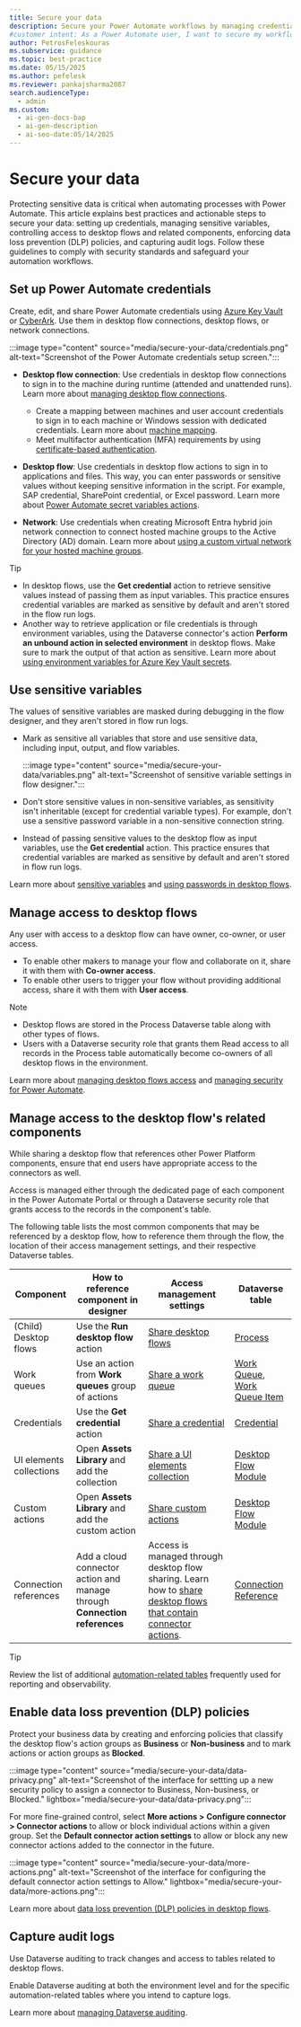 ```yaml
---
title: Secure your data
description: Secure your Power Automate workflows by managing credentials, sensitive variables, and access to desktop flows.
#customer intent: As a Power Automate user, I want to secure my workflows so that I can protect sensitive data and ensure compliance with security standards.  
author: PetrosFeleskouras
ms.subservice: guidance
ms.topic: best-practice
ms.date: 05/15/2025
ms.author: pefelesk
ms.reviewer: pankajsharma2087
search.audienceType:
  - admin
ms.custom:
  - ai-gen-docs-bap
  - ai-gen-description
  - ai-seo-date:05/14/2025
---
```


# Secure your data

Protecting sensitive data is critical when automating processes with Power Automate. This article explains best practices and actionable steps to secure your data: setting up credentials, managing sensitive variables, controlling access to desktop flows and related components, enforcing data loss prevention (DLP) policies, and capturing audit logs. Follow these guidelines to comply with security standards and safeguard your automation workflows.

## Set up Power Automate credentials

Create, edit, and share Power Automate credentials using [Azure Key Vault](../../desktop-flows/create-AzureKeyVault-credential.md) or [CyberArk](../../desktop-flows/create-cyberark-credential.md). Use them in desktop flow connections, desktop flows, or network connections.

:::image type="content" source="media/secure-your-data/credentials.png" alt-text="Screenshot of the Power Automate credentials setup screen.":::

- **Desktop flow connection**: Use credentials in desktop flow connections to sign in to the machine during runtime (attended and unattended runs). Learn more about [managing desktop flow connections](../../desktop-flows/desktop-flow-connections.md).

  - Create a mapping between machines and user account credentials to sign in to each machine or Windows session with dedicated credentials. Learn more about [machine mapping](../../desktop-flows/create-machine-mapping.md).
  - Meet multifactor authentication (MFA) requirements by using [certificate-based authentication](../../desktop-flows/configure-certificate-based-auth.md).

- **Desktop flow**: Use credentials in desktop flow actions to sign in to applications and files. This way, you can enter passwords or sensitive values without keeping sensitive information in the script. For example, SAP credential, SharePoint credential, or Excel password. Learn more about [Power Automate secret variables actions](../../desktop-flows/actions-reference/powerautomatesecretvariables.md).

- **Network**: Use credentials when creating Microsoft Entra hybrid join network connection to connect hosted machine groups to the Active Directory (AD) domain. Learn more about [using a custom virtual network for your hosted machine groups](../../desktop-flows/hosted-machine-groups.md#use-a-custom-virtual-network-for-your-hosted-machine-groups).

> [!TIP]
> - In desktop flows, use the **Get credential** action to retrieve sensitive values instead of passing them as input variables. This practice ensures credential variables are marked as sensitive by default and aren't stored in the flow run logs.
> - Another way to retrieve application or file credentials is through environment variables, using the Dataverse connector's action **Perform an unbound action in selected environment** in desktop flows. Make sure to mark the output of that action as sensitive. Learn more about [using environment variables for Azure Key Vault secrets](/power-apps/maker/data-platform/environmentvariables-azure-key-vault-secrets).

## Use sensitive variables

The values of sensitive variables are masked during debugging in the flow designer, and they aren't stored in flow run logs.

- Mark as sensitive all variables that store and use sensitive data, including input, output, and flow variables.

    :::image type="content" source="media/secure-your-data/variables.png" alt-text="Screenshot of sensitive variable settings in flow designer.":::

- Don't store sensitive values in non-sensitive variables, as sensitivity isn't inheritable (except for credential variable types). For example, don't use a sensitive password variable in a non-sensitive connection string.

- Instead of passing sensitive values to the desktop flow as input variables, use the **Get credential** action. This practice ensures that credential variables are marked as sensitive by default and aren't stored in flow run logs.

Learn more about [sensitive variables](../../desktop-flows/manage-variables.md#sensitive-variables) and [using passwords in desktop flows](../../desktop-flows/how-to/use-passwords.md).

## Manage access to desktop flows

Any user with access to a desktop flow can have owner, co-owner, or user access.

- To enable other makers to manage your flow and collaborate on it, share it with them with **Co-owner access**.
- To enable other users to trigger your flow without providing additional access, share it with them with **User access**.

> [!NOTE]
> - Desktop flows are stored in the Process Dataverse table along with other types of flows.
> - Users with a Dataverse security role that grants them Read access to all records in the Process table automatically become co-owners of all desktop flows in the environment.

Learn more about [managing desktop flows access](../../desktop-flows/manage.md#manage-desktop-flows-access) and [managing security for Power Automate](../../desktop-flows/desktop-flows-security.md). 

## Manage access to the desktop flow's related components

While sharing a desktop flow that references other Power Platform components, ensure that end users have appropriate access to the connectors as well.

Access is managed either through the dedicated page of each component in the Power Automate Portal or through a Dataverse security role that grants access to the records in the component's table.

The following table lists the most common components that may be referenced by a desktop flow, how to reference them through the flow, the location of their access management settings, and their respective Dataverse tables.

| **Component**           | **How to reference component in  designer**                                       | **Access management settings**                                                                                                                                                                                                        | **Dataverse table**                                                                                                                                                                                                           |
|--------------------------|----------------------------------------------------------------------------------|---------------------------------------------------------------------------------------------------------------------------------------------------------------------------------------------------------------------------------------|-------------------------------------------------------------------------------------------------------------------------------------------------------------------------------------------------------------------------------|
| (Child) Desktop flows    | Use the **Run desktop** **flow** action                                          | [Share desktop flows](../../desktop-flows/manage.md#share-desktop-flows)                                                                                                                                                       | [Process](/power-apps/developer/data-platform/reference/entities/workflow)                                                                                                                                                    |
| Work queues              | Use an action from **Work queues** group of actions                              | [Share a work queue](../../desktop-flows/work-queues-manage.md#share-a-work-queue)                                                                                                                                             | [Work Queue](/power-apps/developer/data-platform/reference/entities/workqueue), [Work Queue Item](/power-apps/developer/data-platform/reference/entities/workqueueitem)                                                     |
| Credentials              | Use the **Get credential** action                                                | [Share a credential](../../desktop-flows/create-AzureKeyVault-credential.md#share-a-credential)                                                                                                                                | [Credential](/power-apps/developer/data-platform/reference/entities/credential)                                                                                                                                               |
| UI elements collections  | Open **Assets Library** and add the collection                                   | [Share a UI elements collection](../../desktop-flows/manage-ui-elements-collections.md#share-a-ui-elements-collection)                                                                                                         | [Desktop Flow Module](/power-apps/developer/data-platform/reference/entities/desktopflowmodule)                                                                                                                               |
| Custom actions           | Open **Assets Library** and add the custom action                                | [Share custom actions](../../desktop-flows/upload-custom-actions.md#share-custom-actions)                                                                                                                                      | [Desktop Flow Module](/power-apps/developer/data-platform/reference/entities/desktopflowmodule)                                                                                                                               |
| Connection references    | Add a cloud connector action and manage through **Connection references** | Access is managed through desktop flow sharing. Learn how to [share desktop flows that contain connector actions](../../desktop-flows/how-to/share-desktop-flows-that-contain-connector-actions.md).                             | [Connection Reference](/power-apps/developer/data-platform/reference/entities/connectionreference)                                                                                                                            |
> [!TIP]
> Review the list of additional [automation-related tables](/power-automate/automation-analytics-with-fabric-queries#list-of-automation-related-tables) frequently used for reporting and observability.

## Enable data loss prevention (DLP) policies

Protect your business data by creating and enforcing policies that classify the desktop flow's action groups as **Business** or **Non-business** and to mark actions or action groups as **Blocked**.

:::image type="content" source="media/secure-your-data/data-privacy.png" alt-text="Screenshot of the interface for settting up a new security policy to assign a connector to Business, Non-business, or Blocked." lightbox="media/secure-your-data/data-privacy.png":::

For more fine-grained control, select **More actions \>** **Configure connector \> Connector actions** to allow or block individual actions within a given group. Set the **Default connector action settings** to allow or block any new connector actions added to the connector in the future.

:::image type="content" source="media/secure-your-data/more-actions.png" alt-text="Screenshot of the interface for configuring the default connector action settings to Allow." lightbox="media/secure-your-data/more-actions.png":::

Learn more about [data loss prevention (DLP) policies in desktop flows](../../desktop-flows/data-loss-prevention.md).

## Capture audit logs

Use Dataverse auditing to track changes and access to tables related to desktop flows.

Enable Dataverse auditing at both the environment level and for the specific automation-related tables where you intend to capture logs.

Learn more about [managing Dataverse auditing](/power-platform/admin/manage-dataverse-auditing).
